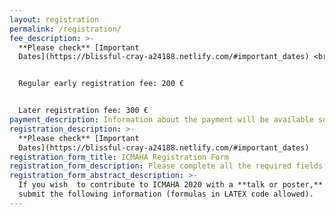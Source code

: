 ```yaml
---
layout: registration
permalink: /registration/
fee_description: >-
  **Please check** [Important
  Dates](https://blissful-cray-a24188.netlify.com/#important_dates) <br/><br/>


  Regular early registration fee: 200 €


  Later registration fee: 300 €
payment_description: Information about the payment will be available soon.
registration_description: >-
  **Please check** [Important
  Dates](https://blissful-cray-a24188.netlify.com/#important_dates)
registration_form_title: ICMAHA Registration Form
registration_form_description: Please complete all the required fields in the form below.
registration_form_abstract_description: >-
  If you wish  to contribute to ICMAHA 2020 with a **talk or poster,** please
  submit the following information (formulas in LATEX code allowed).
---
```

